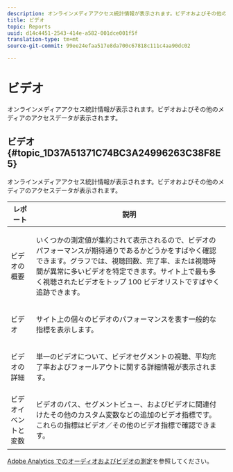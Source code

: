 ```yaml
---
description: オンラインメディアアクセス統計情報が表示されます。ビデオおよびその他のメディアのアクセスデータが表示されます。
title: ビデオ
topic: Reports
uuid: d14c4451-2543-414e-a582-001dce001f5f
translation-type: tm+mt
source-git-commit: 99ee24efaa517e8da700c67818c111c4aa90dc02

---
```



# ビデオ

オンラインメディアアクセス統計情報が表示されます。ビデオおよびその他のメディアのアクセスデータが表示されます。

## ビデオ {#topic_1D37A51371C74BC3A24996263C38F8E5}

オンラインメディアアクセス統計情報が表示されます。ビデオおよびその他のメディアのアクセスデータが表示されます。

<table id="table_A032C55365C34F808764965ADF62F81F"> 
 <thead> 
  <tr> 
   <th colname="col1" class="entry"> レポート </th> 
   <th colname="col2" class="entry"> 説明 </th> 
  </tr> 
 </thead>
 <tbody> 
  <tr> 
   <td colname="col1"> ビデオの概要 </td> 
   <td colname="col2"> <p> いくつかの測定値が集約されて表示されるので、ビデオのパフォーマンスが期待通りであるかどうかをすばやく確認できます。グラフでは、視聴回数、完了率、または視聴時間が異常に多いビデオを特定できます。サイト上で最も多く視聴されたビデオをトップ 100 ビデオリストですばやく追跡できます。 </p> </td> 
  </tr> 
  <tr> 
   <td colname="col1"> ビデオ </td> 
   <td colname="col2"> <p> サイト上の個々のビデオのパフォーマンスを表す一般的な指標を表示します。 </p> </td> 
  </tr> 
  <tr> 
   <td colname="col1"> ビデオの詳細 </td> 
   <td colname="col2"> <p> 単一のビデオについて、ビデオセグメントの視聴、平均完了率およびフォールアウトに関する詳細情報が表示されます。 </p> </td> 
  </tr> 
  <tr> 
   <td colname="col1"> ビデオイベントと変数 </td> 
   <td colname="col2"> <p> ビデオのパス、セグメントビュー、およびビデオに関連付けたその他のカスタム変数などの追加のビデオ指標です。これらの指標は<span class="uicontrol">ビデオ</span>／<span class="uicontrol">その他のビデオ指標</span>で確認できます。 </p> </td> 
  </tr> 
 </tbody> 
</table>

[Adobe Analytics でのオーディオおよびビデオの測定](https://marketing.adobe.com/resources/help/ja_JP/sc/appmeasurement/hbvideo/)を参照してください。
